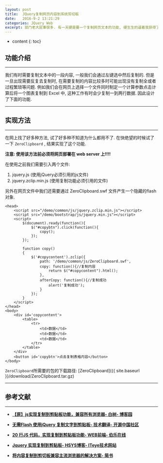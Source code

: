 ```yaml
---
layout: post
title:  JQuery复制网页内容到系统剪切板
date:   2016-9-2 13:21:29
categories: JQuery Web
excerpt: 部门老大屁事很多. 有一天硬是要一个复制网页文本的功能, 硬生生的逼着我获得了这项技能, 感谢这位老大.
---
```


* content
{: toc}

## 功能介绍

---

我们有时需要复制文本中的一段内容, 一般我们会通过左键选中然后复制的. 但是一旦出现需要反复去复制时, 在需要复制的内容比较多时可能出现没有复制全或者过程繁琐等问题. 例如我们会在网页上选择一个文件同时制定一个计算参数点击计算后将一个图表复制到 Excel 中, 这种工作有时会少复制一到两行数据. 因此设计了下面的功能.

---

## 实现方法

---

在网上找了好多种方法, 试了好多种不知道为什么都用不了. 在快绝望的时候试了一下 `ZeroClipboard` , 结果实现了这个功能.   
   
**注意: 使用该方法前必须将网页部署在 web server 上!!!!**   
    
在使用之前我们需要引入两个文件:  
    
1. jquery.js (使用jQuery必须引用的js文件)
2. jquery.zclip.min.js (使用复制功能必须引用的文件)

另外在网页文件中我们还需要通过 ZeroClipboard.swf 文件产生一个隐藏的flash对象.
   
```jQuery
<head>
	<script src="/demo/common/js/jquery.zclip.min.js"></script>
	<script src="/demo/bootstrap/js/jquery.min.js"></script>
	<script>
		$(document).ready(function(){
			$("#copybtn").click(function(){
				copy();
			});
		});

		function copy()
		{
			$('#copycontent').zclip({
				path: '/demo/common/js/ZeroClipboard.swf', 
				copy: function(){//复制内容 
					return $("#copycontent").html();
				}, 
				afterCopy: function(){//复制成功 
					alert('复制成功'); 
				}
			});
		}
	</script>
</head>
<body>
	<div id='copycontent'>
		<table>
			<tr>
				<td>数据</td>
				<td>数据</td>
				<td>数据</td>
			</tr>
		</table>
	</div>
	<button id='copybtn'>点击复制表格内容</button>
</body>
```

`ZeroClipboard`所需要的包的下载路径: [ZeroClipboard]({{ site.baseurl }}/download/ZeroClipboard.tar.gz)

---

## 参考文献

---

* **[【原】js实现复制到剪贴板功能，兼容所有浏览器- 白树- 博客园](http://www.cnblogs.com/PeunZhang/p/3324727.html)**

* **[无需Flash 使用jQuery 复制文字到剪贴板- 技术翻译- 开源中国社区](http://www.oschina.net/translate/copying-to-clipboard-using-jquery-without-the-need)**

* **[20 行JS 代码，实现复制到剪贴板功能- WEB前端- 伯乐在线](http://web.jobbole.com/86054/)**

* **[Jquery 实现复制到剪贴板- HSYS博客- ITeye技术网站](http://hsys.iteye.com/blog/607443)**

* **[将内容复制到剪切板兼容主流浏览器的解决方案- 简书](http://www.jianshu.com/p/1a74c112f962)**